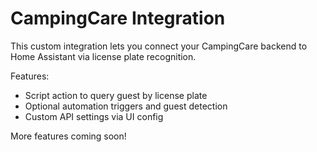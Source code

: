 # CampingCare Integration

This custom integration lets you connect your CampingCare backend to Home Assistant via license plate recognition.

Features:
- Script action to query guest by license plate
- Optional automation triggers and guest detection
- Custom API settings via UI config

More features coming soon!
